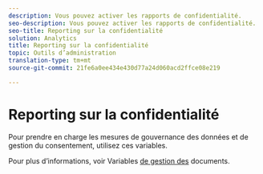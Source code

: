 ```yaml
---
description: Vous pouvez activer les rapports de confidentialité.
seo-description: Vous pouvez activer les rapports de confidentialité.
seo-title: Reporting sur la confidentialité
solution: Analytics
title: Reporting sur la confidentialité
topic: Outils d’administration
translation-type: tm+mt
source-git-commit: 21fe6a0ee434e430d77a24d060acd2ffce08e219

---
```



# Reporting sur la confidentialité

Pour prendre en charge les mesures de gouvernance des données et de gestion du consentement, utilisez ces variables.

Pour plus d’informations, voir Variables [de gestion des](/help/admin/c-data-governance/consent-variables.md) documents.

